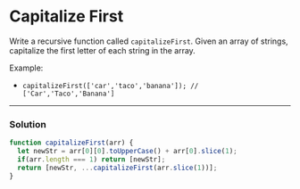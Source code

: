 # Capitalize First

Write a recursive function called `capitalizeFirst`. Given an array of strings, capitalize the first letter of each string in the array.

Example:
* `capitalizeFirst(['car','taco','banana']); // ['Car','Taco','Banana']`

---

### Solution
```js
function capitalizeFirst(arr) {
  let newStr = arr[0][0].toUpperCase() + arr[0].slice(1);
  if(arr.length === 1) return [newStr];
  return [newStr, ...capitalizeFirst(arr.slice(1))];
}
```
